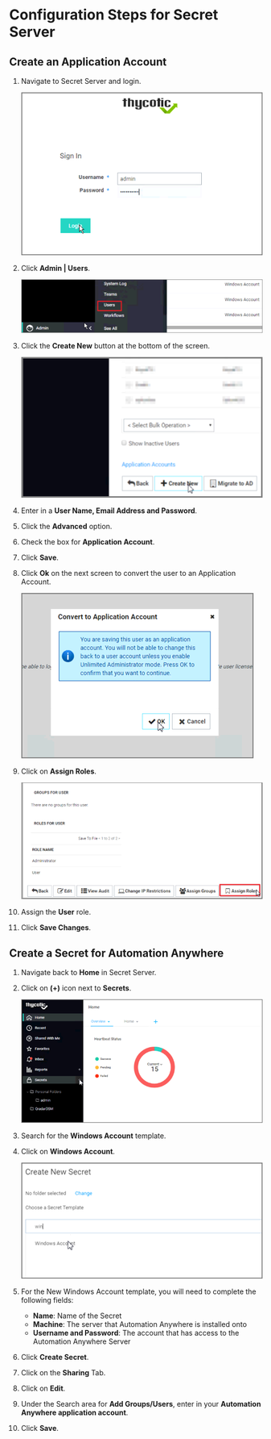 [title]: # (Configuration Steps for Secret Server)
[tags]: # (configuration)
[priority]: # (101)
# Configuration Steps for Secret Server

## Create an Application Account

1. Navigate to Secret Server and login.

   ![Secret Server](images/config8.png)
1. Click __Admin | Users__.

   ![Users](images/config9.png)
1. Click the __Create New__ button at the bottom of the screen.

   ![Create New](images/config10.png)
1. Enter in a __User Name, Email Address and Password__.
1. Click the __Advanced__ option.
1. Check the box for __Application Account__.
1. Click __Save__.
1. Click __Ok__ on the next screen to convert the user to an Application Account.

   ![Application Account](images/config13.png)
1. Click on __Assign Roles__.

   ![Assign Roles](images/config14.png)
1. Assign the __User__ role.
1. Click __Save Changes__.

## Create a Secret for Automation Anywhere

1. Navigate back to __Home__ in Secret Server.
1. Click on __(+)__ icon next to __Secrets__.

   ![Secrets](images/config17.png)
1. Search for the __Windows Account__ template.
1. Click on __Windows Account__.

   ![Windows Account](images/config18.png)
1. For the New Windows Account template, you will need to complete the following fields:
   * __Name__: Name of the Secret
   * __Machine__: The server that Automation Anywhere is installed onto
   * __Username and Password__: The account that has access to the Automation Anywhere Server
1. Click __Create Secret__.
1. Click on the __Sharing__ Tab.
1. Click on __Edit__.
1. Under the Search area for __Add Groups/Users__, enter in your __Automation Anywhere application account__.
1. Click __Save__.

